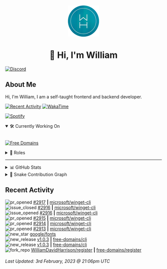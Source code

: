 <p align="center">
  <a href="https://wdh.gg">
    <img src="https://raw.githubusercontent.com/WilliamDavidHarrison/WilliamDavidHarrison/main/assets/logo.png" height="100" width="100">
  </a>
</p>

<h1 align="center">👋 Hi, I'm William</h1>

[![Discord](https://lanyard.cnrad.dev/api/853158265466257448)](https://wdh.gg/discord/account)

## About Me
Hi, I'm William, I am a self-taught frontend and backend developer.

[![Recent Activity](https://img.shields.io/badge/-Recent%20Activity-333333?style=for-the-badge&logo=github)](https://wdh.gg/activity)
[![WakaTime](https://wakatime.com/badge/user/817e29c1-e1ac-4adc-936b-37bfa447c165.svg?style=for-the-badge)](https://wdh.gg/wakatime)

[![Spotify](https://spotify-github-profile.vercel.app/api/view?uid=4kteqc82me1u1vxevzly2azqs&cover_image=true&theme=novatorem&show_offline=false&background_color=121212&bar_color=53b14f&bar_color_cover=false)](https://wdh.gg/spotify)

<details open>
  <summary>🛠️ Currently Working On</summary>
  <br>

  [![Free Domains](https://img.shields.io/badge/-Free%20Domains-333333?style=for-the-badge)](https://wdh.gg/free-domains)

</details>

<details>
  <summary>💼 Roles</summary>
  <br>

  [![Free Domains](https://img.shields.io/badge/Free%20Domains-Owner-222222?style=for-the-badge)](https://wdh.gg/free-domains)

  [![Future Focus Accounting](https://img.shields.io/badge/Future%20Focus%20Accounting-Developer-222222?style=for-the-badge)](https://wdh.gg/ffa/github)

  [![Open Domains](https://img.shields.io/badge/Open%20Domains-Maintainer-222222?style=for-the-badge)](https://wdh.gg/open-domains)

  [![is-a.dev](https://img.shields.io/badge/is--a.dev-Maintainer-222222?style=for-the-badge)](https://wdh.gg/is-a-dev)

  [![is-a-good.dev](https://img.shields.io/badge/is--a--good.dev-Helper-222222?style=for-the-badge)](https://wdh.gg/is-a-good-dev)

</details>

---

<details>
  <summary>📊 GitHub Stats</summary>
  <br>

  ![GitHub Stats](https://github-readme-stats.vercel.app/api?username=williamdavidharrison&theme=algolia&show_icons=true&border_radius=8&count_private=true&include_all_commits=true)

  ![Top Languages](https://github-readme-stats.vercel.app/api/top-langs/?username=williamdavidharrison&theme=algolia&layout=compact&border_radius=8)

</details>

<details>
  <summary>🐍 Snake Contribution Graph</summary>
  <br>

  ![Snake](https://github.com/WilliamDavidHarrison/WilliamDavidHarrison/blob/output/github-contribution-grid-snake.svg)

</details>

## Recent Activity

<!--RECENT_ACTIVITY:start-->
![pr_opened](https://cdn.jsdelivr.net/gh/Readme-Workflows/Readme-Icons@main/icons/octicons/PullRequestOpened.svg) [#2917](https://github.com/microsoft/winget-cli/pull/2917) **|** [microsoft/winget-cli](https://github.com/microsoft/winget-cli)<br>
![issue_closed](https://cdn.jsdelivr.net/gh/Readme-Workflows/Readme-Icons@main/icons/octicons/IssueClosed.svg) [#2916](https://github.com/microsoft/winget-cli/issues/2916) **|** [microsoft/winget-cli](https://github.com/microsoft/winget-cli)<br>
![issue_opened](https://cdn.jsdelivr.net/gh/Readme-Workflows/Readme-Icons@main/icons/octicons/IssueOpened.svg) [#2916](https://github.com/microsoft/winget-cli/issues/2916) **|** [microsoft/winget-cli](https://github.com/microsoft/winget-cli)<br>
![pr_opened](https://cdn.jsdelivr.net/gh/Readme-Workflows/Readme-Icons@main/icons/octicons/PullRequestOpened.svg) [#2915](https://github.com/microsoft/winget-cli/pull/2915) **|** [microsoft/winget-cli](https://github.com/microsoft/winget-cli)<br>
![pr_opened](https://cdn.jsdelivr.net/gh/Readme-Workflows/Readme-Icons@main/icons/octicons/PullRequestOpened.svg) [#2914](https://github.com/microsoft/winget-cli/pull/2914) **|** [microsoft/winget-cli](https://github.com/microsoft/winget-cli)<br>
![pr_opened](https://cdn.jsdelivr.net/gh/Readme-Workflows/Readme-Icons@main/icons/octicons/PullRequestOpened.svg) [#2913](https://github.com/microsoft/winget-cli/pull/2913) **|** [microsoft/winget-cli](https://github.com/microsoft/winget-cli)<br>
![new_star](https://cdn.jsdelivr.net/gh/Readme-Workflows/Readme-Icons@main/icons/octicons/StarredRepositoryYellow.svg) [google/fonts](https://github.com/google/fonts)<br>
![new_release](https://cdn.jsdelivr.net/gh/Readme-Workflows/Readme-Icons@main/icons/octicons/Release.svg) [v1.0.3](https://github.com/free-domains/cli/releases/tag/v1.0.3) **|** [free-domains/cli](https://github.com/free-domains/cli)<br>
![new_release](https://cdn.jsdelivr.net/gh/Readme-Workflows/Readme-Icons@main/icons/octicons/Release.svg) [v1.0.3](https://github.com/free-domains/cli/releases/tag/v1.0.3) **|** [free-domains/cli](https://github.com/free-domains/cli)<br>
![fork_repo](https://cdn.jsdelivr.net/gh/Readme-Workflows/Readme-Icons@main/icons/octicons/ForkedRepository.svg) [WilliamDavidHarrison/register](https://github.com/WilliamDavidHarrison/register) **|** [free-domains/register](https://github.com/free-domains/register)<br>
<!--RECENT_ACTIVITY:end-->

<!--RECENT_ACTIVITY:last_update-->
###### Last Updated: 3rd February, 2023 @ 21:06pm UTC
<!--RECENT_ACTIVITY:last_update_end-->
